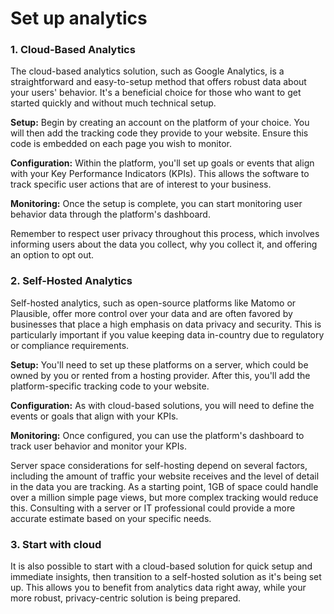 # Set up analytics

### **1. Cloud-Based Analytics**

The cloud-based analytics solution, such as Google Analytics, is a straightforward and easy-to-setup method that offers robust data about your users' behavior. It's a beneficial choice for those who want to get started quickly and without much technical setup.

**Setup:** Begin by creating an account on the platform of your choice. You will then add the tracking code they provide to your website. Ensure this code is embedded on each page you wish to monitor.

**Configuration:** Within the platform, you'll set up goals or events that align with your Key Performance Indicators (KPIs). This allows the software to track specific user actions that are of interest to your business.

**Monitoring:** Once the setup is complete, you can start monitoring user behavior data through the platform's dashboard.

Remember to respect user privacy throughout this process, which involves informing users about the data you collect, why you collect it, and offering an option to opt out.

### **2. Self-Hosted Analytics**

Self-hosted analytics, such as open-source platforms like Matomo or Plausible, offer more control over your data and are often favored by businesses that place a high emphasis on data privacy and security. This is particularly important if you value keeping data in-country due to regulatory or compliance requirements.

**Setup:** You'll need to set up these platforms on a server, which could be owned by you or rented from a hosting provider. After this, you'll add the platform-specific tracking code to your website.

**Configuration:** As with cloud-based solutions, you will need to define the events or goals that align with your KPIs.

**Monitoring:** Once configured, you can use the platform's dashboard to track user behavior and monitor your KPIs.

Server space considerations for self-hosting depend on several factors, including the amount of traffic your website receives and the level of detail in the data you are tracking. As a starting point, 1GB of space could handle over a million simple page views, but more complex tracking would reduce this. Consulting with a server or IT professional could provide a more accurate estimate based on your specific needs.

### 3. Start with cloud

It is also possible to start with a cloud-based solution for quick setup and immediate insights, then transition to a self-hosted solution as it's being set up. This allows you to benefit from analytics data right away, while your more robust, privacy-centric solution is being prepared.
